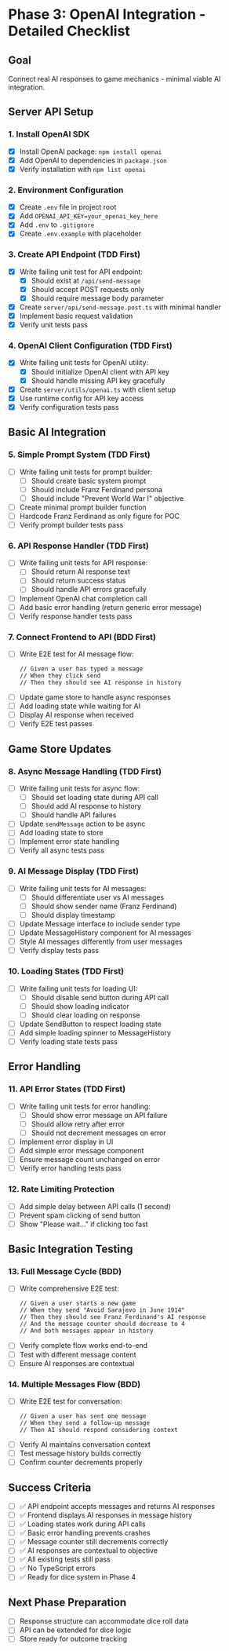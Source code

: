 # Phase 3: OpenAI Integration - Detailed Checklist

## Goal
Connect real AI responses to game mechanics - minimal viable AI integration.

## Server API Setup

### 1. Install OpenAI SDK
- [x] Install OpenAI package: `npm install openai`
- [x] Add OpenAI to dependencies in `package.json`
- [x] Verify installation with `npm list openai`

### 2. Environment Configuration
- [x] Create `.env` file in project root
- [x] Add `OPENAI_API_KEY=your_openai_key_here`
- [x] Add `.env` to `.gitignore`
- [x] Create `.env.example` with placeholder

### 3. Create API Endpoint (TDD First)
- [x] Write failing unit test for API endpoint:
  - [x] Should exist at `/api/send-message`
  - [x] Should accept POST requests only
  - [x] Should require message body parameter
- [x] Create `server/api/send-message.post.ts` with minimal handler
- [x] Implement basic request validation
- [x] Verify unit tests pass

### 4. OpenAI Client Configuration (TDD First)
- [x] Write failing unit tests for OpenAI utility:
  - [x] Should initialize OpenAI client with API key
  - [x] Should handle missing API key gracefully
- [x] Create `server/utils/openai.ts` with client setup
- [x] Use runtime config for API key access
- [x] Verify configuration tests pass

## Basic AI Integration

### 5. Simple Prompt System (TDD First)
- [ ] Write failing unit tests for prompt builder:
  - [ ] Should create basic system prompt
  - [ ] Should include Franz Ferdinand persona
  - [ ] Should include "Prevent World War I" objective
- [ ] Create minimal prompt builder function
- [ ] Hardcode Franz Ferdinand as only figure for POC
- [ ] Verify prompt builder tests pass

### 6. API Response Handler (TDD First)
- [ ] Write failing unit tests for API response:
  - [ ] Should return AI response text
  - [ ] Should return success status
  - [ ] Should handle API errors gracefully
- [ ] Implement OpenAI chat completion call
- [ ] Add basic error handling (return generic error message)
- [ ] Verify response handler tests pass

### 7. Connect Frontend to API (BDD First)
- [ ] Write E2E test for AI message flow:
  ```
  // Given a user has typed a message
  // When they click send
  // Then they should see AI response in history
  ```
- [ ] Update game store to handle async responses
- [ ] Add loading state while waiting for AI
- [ ] Display AI response when received
- [ ] Verify E2E test passes

## Game Store Updates

### 8. Async Message Handling (TDD First)
- [ ] Write failing unit tests for async flow:
  - [ ] Should set loading state during API call
  - [ ] Should add AI response to history
  - [ ] Should handle API failures
- [ ] Update `sendMessage` action to be async
- [ ] Add loading state to store
- [ ] Implement error state handling
- [ ] Verify all async tests pass

### 9. AI Message Display (TDD First)
- [ ] Write failing unit tests for AI messages:
  - [ ] Should differentiate user vs AI messages
  - [ ] Should show sender name (Franz Ferdinand)
  - [ ] Should display timestamp
- [ ] Update Message interface to include sender type
- [ ] Update MessageHistory component for AI messages
- [ ] Style AI messages differently from user messages
- [ ] Verify display tests pass

### 10. Loading States (TDD First)
- [ ] Write failing unit tests for loading UI:
  - [ ] Should disable send button during API call
  - [ ] Should show loading indicator
  - [ ] Should clear loading on response
- [ ] Update SendButton to respect loading state
- [ ] Add simple loading spinner to MessageHistory
- [ ] Verify loading state tests pass

## Error Handling

### 11. API Error States (TDD First)
- [ ] Write failing unit tests for error handling:
  - [ ] Should show error message on API failure
  - [ ] Should allow retry after error
  - [ ] Should not decrement messages on error
- [ ] Implement error display in UI
- [ ] Add simple error message component
- [ ] Ensure message count unchanged on error
- [ ] Verify error handling tests pass

### 12. Rate Limiting Protection
- [ ] Add simple delay between API calls (1 second)
- [ ] Prevent spam clicking of send button
- [ ] Show "Please wait..." if clicking too fast

## Basic Integration Testing

### 13. Full Message Cycle (BDD)
- [ ] Write comprehensive E2E test:
  ```
  // Given a user starts a new game
  // When they send "Avoid Sarajevo in June 1914"
  // Then they should see Franz Ferdinand's AI response
  // And the message counter should decrease to 4
  // And both messages appear in history
  ```
- [ ] Verify complete flow works end-to-end
- [ ] Test with different message content
- [ ] Ensure AI responses are contextual

### 14. Multiple Messages Flow (BDD)
- [ ] Write E2E test for conversation:
  ```
  // Given a user has sent one message
  // When they send a follow-up message
  // Then AI should respond considering context
  ```
- [ ] Verify AI maintains conversation context
- [ ] Test message history builds correctly
- [ ] Confirm counter decrements properly

## Success Criteria
- [ ] ✅ API endpoint accepts messages and returns AI responses
- [ ] ✅ Frontend displays AI responses in message history
- [ ] ✅ Loading states work during API calls
- [ ] ✅ Basic error handling prevents crashes
- [ ] ✅ Message counter still decrements correctly
- [ ] ✅ AI responses are contextual to objective
- [ ] ✅ All existing tests still pass
- [ ] ✅ No TypeScript errors
- [ ] ✅ Ready for dice system in Phase 4

## Next Phase Preparation
- [ ] Response structure can accommodate dice roll data
- [ ] API can be extended for dice logic
- [ ] Store ready for outcome tracking
